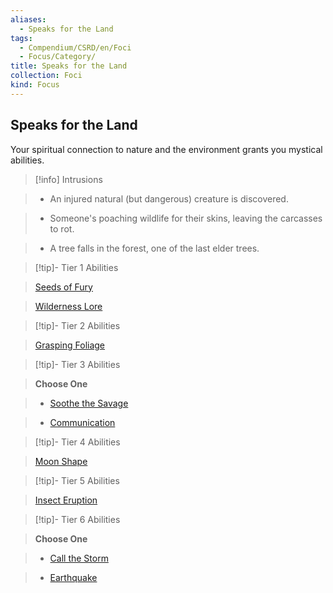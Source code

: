 ```yaml
---
aliases:
  - Speaks for the Land
tags:
  - Compendium/CSRD/en/Foci
  - Focus/Category/
title: Speaks for the Land
collection: Foci
kind: Focus
---
```

## Speaks for the Land    
Your spiritual connection to nature and the environment grants you mystical abilities.    
  
>[!info] Intrusions    
>- An injured natural (but dangerous) creature is discovered.    
>- Someone's poaching wildlife for their skins, leaving the carcasses to rot.    
>- A tree falls in the forest, one of the last elder trees.    
  
  
>[!tip]- Tier 1 Abilities    
> [Seeds of Fury](Seeds-of-Fury.md)    
> [Wilderness Lore](Wilderness-Lore.md)    
  
  
>[!tip]- Tier 2 Abilities    
> [Grasping Foliage](Grasping-Foliage.md)    
  
  
>[!tip]- Tier 3 Abilities    
> **Choose One**    
>- [Soothe the Savage](Soothe-the-Savage.md)    
>- [Communication](Communication.md)    
  
  
>[!tip]- Tier 4 Abilities    
> [Moon Shape](Moon-Shape.md)    
  
  
>[!tip]- Tier 5 Abilities    
> [Insect Eruption](Insect-Eruption.md)    
  
  
>[!tip]- Tier 6 Abilities    
> **Choose One**    
>- [Call the Storm](Call-the-Storm.md)    
>- [Earthquake](Earthquake.md)
